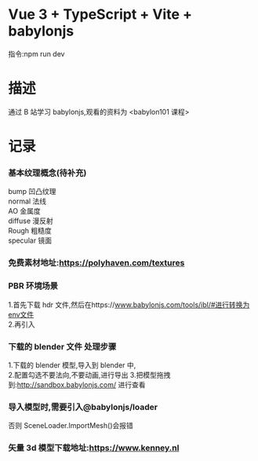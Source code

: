 # Vue 3 + TypeScript + Vite + babylonjs

指令:npm run dev

# 描述

通过 B 站学习 babylonjs,观看的资料为 <babylon101 课程>

# 记录

### 基本纹理概念(待补充)

bump 凹凸纹理  
normal 法线  
AO 金属度  
diffuse 漫反射  
Rough 粗糙度  
specular 镜面

### 免费素材地址:https://polyhaven.com/textures

### PBR 环境场景

1.首先下载 hdr 文件,然后在https://www.babylonjs.com/tools/ibl/#进行转换为env文件  
2.再引入

### 下载的 blender 文件 处理步骤

1.下载的 blender 模型,导入到 blender 中,  
2.配置勾选不要法向,不要动画,进行导出 3.把模型拖拽到:http://sandbox.babylonjs.com/ 进行查看

### 导入模型时,需要引入@babylonjs/loader

否则 SceneLoader.ImportMesh()会报错

### 矢量 3d 模型下载地址:https://www.kenney.nl
